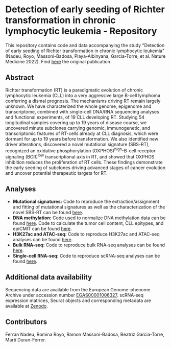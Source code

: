 # Detection of early seeding of Richter transformation in chronic lymphocytic leukemia - Repository

This repository contains code and data accompanying the study "Detection of early seeding of Richter transformation in chronic lymphocytic leukemia" (Nadeu, Royo, Massoni-Badosa, Playa-Albinyana, Garcia-Torre, et al. Nature Medicine 2022). Find [here](https://www.nature.com/articles/s41591-022-01927-8) the original publication.

## Abstract

Richter transformation (RT) is a paradigmatic evolution of chronic lymphocytic leukemia (CLL) into a very aggressive large B-cell lymphoma conferring a dismal prognosis. The mechanisms driving RT remain largely unknown. We have characterized the whole genome, epigenome and transcriptome, combined with single-cell DNA/RNA sequencing analyses and functional experiments, of 19 CLL developing RT. Studying 54 longitudinal samples covering up to 19 years of disease course, we uncovered minute subclones carrying genomic, immunogenetic, and transcriptomic features of RT-cells already at CLL diagnosis, which were dormant for up to 19 years before transformation. We also identified new driver alterations, discovered a novel mutational signature (SBS-RT), recognized an oxidative phosphorylation (OXPHOS)<sup>high</sup>-B-cell receptor signaling (BCR)<sup>low</sup> transcriptional axis in RT, and showed that OXPHOS inhibition reduces the proliferation of RT cells. These findings demonstrate the early seeding of subclones driving advanced stages of cancer evolution and uncover potential therapeutic targets for RT.


## Analyses

- **Mutational signatures:** Code to reproduce the extraction/assignment and fitting of mutational signatures as well as the characterization of the novel SBS-RT can be found [here](https://github.com/ferrannadeu/RichterTransformation/tree/main/MutationalSignatures). 
- **DNA methylation:** Code used to normalize DNA methylation data can be found [here](https://github.com/Duran-FerrerM/DNAmeth_arrays). Code to calculate the tumor cell content, CLL epitypes, and epiCMIT can be found [here](https://github.com/Duran-FerrerM/Pan-B-cell-methylome).
- **H3K27ac and ATAC-seq:** Code to reproduce H3K27ac and ATAC-seq analyses can be found [here](https://github.com/ferrannadeu/RichterTransformation/tree/main/H3K27ac_ATAC-seq).
- **Bulk RNA-seq:** Code to reproduce bulk RNA-seq analyses can be found [here](https://github.com/ferrannadeu/RichterTransformation/tree/main/bulkRNA-seq).
- **Single-cell RNA-seq:** Code to reproduce scRNA-seq analyses can be found [here](https://github.com/massonix/richter_transformation).


## Additional data availability
Sequencing data are available from the European Genome–phenome Archive under accession number [EGAS00001006327](https://ega-archive.org/studies/EGAS00001006327). scRNA-seq expression matrices, Seurat objects and corresponding metadata are available at [Zenodo](https://doi.org/10.5281/zenodo.6631966).


## Contributors

Ferran Nadeu, Romina Royo, Ramon Massoni-Badosa, Beatriz Garcia-Torre, Martí Duran-Ferrer.
